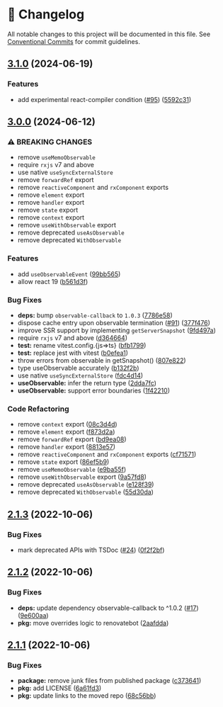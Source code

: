 <!-- markdownlint-disable --><!-- textlint-disable -->

# 📓 Changelog

All notable changes to this project will be documented in this file. See
[Conventional Commits](https://conventionalcommits.org) for commit guidelines.

## [3.1.0](https://github.com/sanity-io/react-rx/compare/v3.0.0...v3.1.0) (2024-06-19)

### Features

- add experimental react-compiler condition ([#95](https://github.com/sanity-io/react-rx/issues/95)) ([5592c31](https://github.com/sanity-io/react-rx/commit/5592c311e8acf57209894a64baba11fa8bc49729))

## [3.0.0](https://github.com/sanity-io/react-rx/compare/v2.1.3...v3.0.0) (2024-06-12)

### ⚠ BREAKING CHANGES

- remove `useMemoObservable`
- require `rxjs` v7 and above
- use native `useSyncExternalStore`
- remove `forwardRef` export
- remove `reactiveComponent` and `rxComponent` exports
- remove `element` export
- remove `handler` export
- remove `state` export
- remove `context` export
- remove `useWithObservable` export
- remove deprecated `useAsObservable`
- remove deprecated `WithObservable`

### Features

- add `useObservableEvent` ([99bb565](https://github.com/sanity-io/react-rx/commit/99bb56553cc862d0f23f321a416bc1f785c1cda2))
- allow react 19 ([b561d3f](https://github.com/sanity-io/react-rx/commit/b561d3f40f7d44886bef54f265be64f51647930d))

### Bug Fixes

- **deps:** bump `observable-callback` to `1.0.3` ([7786e58](https://github.com/sanity-io/react-rx/commit/7786e583a596dd254cbb771ec55c1615a7b34dff))
- dispose cache entry upon observable termination ([#91](https://github.com/sanity-io/react-rx/issues/91)) ([377f476](https://github.com/sanity-io/react-rx/commit/377f476767f09aadef07f2a34305bb1146a44e58))
- improve SSR support by implementing `getServerSnapshot` ([9fd497a](https://github.com/sanity-io/react-rx/commit/9fd497aec413dc8c74ca299725961f1cfae8c4b7))
- require `rxjs` v7 and above ([d364664](https://github.com/sanity-io/react-rx/commit/d3646649bc036a7034dabb7fbc40275318b6d282))
- **test:** rename vitest.config.{js=>ts} ([bfb1799](https://github.com/sanity-io/react-rx/commit/bfb179983af59b9d5db19da212cde87669e68d6c))
- **test:** replace jest with vitest ([b0efea1](https://github.com/sanity-io/react-rx/commit/b0efea1d42c1928f213b5147df9d527a985efb5c))
- throw errors from observable in getSnapshot() ([807e822](https://github.com/sanity-io/react-rx/commit/807e8220a8af81b34a7220b0e0a4081e80887b82))
- type useObservable accurately ([b132f2b](https://github.com/sanity-io/react-rx/commit/b132f2bdfbdcd2c6cafc09740e8e6da69d2550b6))
- use native `useSyncExternalStore` ([fdc4d14](https://github.com/sanity-io/react-rx/commit/fdc4d14f4be392125c5f8df32fb3b93cfa77061a))
- **useObservable:** infer the return type ([2dda7fc](https://github.com/sanity-io/react-rx/commit/2dda7fc7486e7220d84bab8208b6e1ec34a1ffcc))
- **useObservable:** support error boundaries ([1f42210](https://github.com/sanity-io/react-rx/commit/1f42210466894bd8c04fb25bb30df705e17e8d90))

### Code Refactoring

- remove `context` export ([08c3d4d](https://github.com/sanity-io/react-rx/commit/08c3d4d69f8114f95d241540243b7c0ac4a7c72e))
- remove `element` export ([f873d2a](https://github.com/sanity-io/react-rx/commit/f873d2a76055aa1371258e3a015c20ef2e840d5a))
- remove `forwardRef` export ([bd9ea08](https://github.com/sanity-io/react-rx/commit/bd9ea08789f17b5ffea4cc81814e931ba03cc051))
- remove `handler` export ([8813e57](https://github.com/sanity-io/react-rx/commit/8813e5713bcec2a134338e38b426bdd07a9a3b59))
- remove `reactiveComponent` and `rxComponent` exports ([cf71571](https://github.com/sanity-io/react-rx/commit/cf71571bf336cc6a88707a7e09d4e9ecf561fcad))
- remove `state` export ([86ef5b9](https://github.com/sanity-io/react-rx/commit/86ef5b95c2f90a69f4fece86006d793ef81d2a76))
- remove `useMemoObservable` ([e9ba55f](https://github.com/sanity-io/react-rx/commit/e9ba55feca34d73f8cc1b0b70544ea8d97d4c805))
- remove `useWithObservable` export ([9a57fd8](https://github.com/sanity-io/react-rx/commit/9a57fd8fbf6d0df3c088450ecbe3044107b2bcd2))
- remove deprecated `useAsObservable` ([e128f39](https://github.com/sanity-io/react-rx/commit/e128f392f13ae91ee9ea84b37b1dd7e7ad93b8c4))
- remove deprecated `WithObservable` ([55d30da](https://github.com/sanity-io/react-rx/commit/55d30da3992fe9502f9493065bb8f286e0b8c969))

## [2.1.3](https://github.com/sanity-io/react-rx/compare/v2.1.2...v2.1.3) (2022-10-06)

### Bug Fixes

- mark deprecated APIs with TSDoc ([#24](https://github.com/sanity-io/react-rx/issues/24)) ([0f2f2bf](https://github.com/sanity-io/react-rx/commit/0f2f2bf66089e2a37450513bd472d7ba2b1b37e2))

## [2.1.2](https://github.com/sanity-io/react-rx/compare/v2.1.1...v2.1.2) (2022-10-06)

### Bug Fixes

- **deps:** update dependency observable-callback to ^1.0.2 ([#17](https://github.com/sanity-io/react-rx/issues/17)) ([9e600aa](https://github.com/sanity-io/react-rx/commit/9e600aa717c0ab85eb56c55ec132fef2ac9fd500))
- **pkg:** move overrides logic to renovatebot ([2aafdda](https://github.com/sanity-io/react-rx/commit/2aafdda8c7aad81efbb6d55eadaccef8bea3f86f))

## [2.1.1](https://github.com/sanity-io/react-rx/compare/v2.1.0...v2.1.1) (2022-10-06)

### Bug Fixes

- **package:** remove junk files from published package ([c373641](https://github.com/sanity-io/react-rx/commit/c3736416e96a800c109320d332347e60b97f7c0d))
- **pkg:** add LICENSE ([6a61fd3](https://github.com/sanity-io/react-rx/commit/6a61fd30b67b0f6bab2c94ab8395e33e7a31a1b7))
- **pkg:** update links to the moved repo ([68c56bb](https://github.com/sanity-io/react-rx/commit/68c56bb805fe2fd6141537299b8efb8c9bb6b245))
